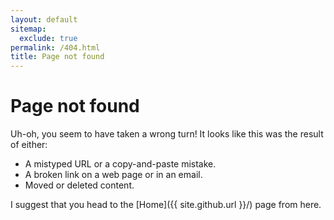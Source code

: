 ```yaml
---
layout: default
sitemap:
  exclude: true
permalink: /404.html
title: Page not found
---
```


# Page not found

Uh-oh, you seem to have taken a wrong turn! It looks like this was the result of either:

 - A mistyped URL or a copy-and-paste mistake.
 - A broken link on a web page or in an email.
 - Moved or deleted content.

I suggest that you head to the [Home]({{ site.github.url }}/) page from here.
